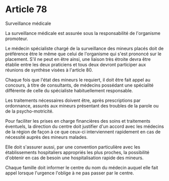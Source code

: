 # Article 78

Surveillance médicale

La surveillance médicale est assurée sous la responsabilité de l'organisme promoteur.

Le médecin spécialiste chargé de la surveillance des mineurs placés doit de préférence être le même que celui de l'organisme qui s'est prononcé sur le placement. S'il ne peut en être ainsi, une liaison très étroite devra être établie entre les deux praticiens et tous deux devront participer aux réunions de synthèse visées à l'article 80.

Chaque fois que l'état des mineurs le requiert, il doit être fait appel au concours, à titre de consultants, de médecins possédant une spécialité différente de celle du spécialiste habituellement responsable.

Les traitements nécessaires doivent être, après prescriptions par ordonnance, assurés aux mineurs présentant des troubles de la parole ou de la psycho-motricité.

Pour faciliter les prises en charge financières des soins et traitements éventuels, la direction du centre doit justifier d'un accord avec les médecins de la région de façon à ce que ceux-ci interviennent rapidement en cas de nécessité auprès des mineurs malades.

Elle doit s'assurer aussi, par une convention particulière avec les établissements hospitaliers appropriés les plus proches, la possibilité d'obtenir en cas de besoin une hospitalisation rapide des mineurs.

Chaque famille doit informer le centre du nom du médecin auquel elle fait appel lorsque l'urgence l'oblige à ne pas passer par le centre.
